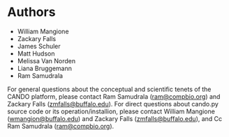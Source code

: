 # Authors
- William Mangione
- Zackary Falls
- James Schuler
- Matt Hudson
- Melissa Van Norden
- Liana Bruggemann
- Ram Samudrala

For general questions about the conceptual and scientific tenets of the CANDO platform, please contact Ram Samudrala (<ram@compbio.org>) and Zackary Falls (<zmfalls@buffalo.edu>). For direct questions about cando.py source code or its operation/installion, please contact William Mangione (<wmangion@buffalo.edu>) and Zackary Falls (<zmfalls@buffalo.edu>), and Cc Ram Samudrala (<ram@compbio.org>). 
